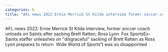 ```yaml
---
categories: b
title: "AFL news 2022 Ernie Merrick St Kilda interview former soccer coach unloads on Saints after sacking Brett Ratten Ross Lyon  Fox Sports"
---
```

AFL news 2022: Ernie Merrick St Kilda interview, former soccer coach unloads on Saints after sacking Brett Ratten, Ross Lyon&nbsp;&nbsp;Fox SportsEx-Saints staffer unleashes on "disgraceful" sacking of Brett Ratten as Ross Lyon prepares to return&nbsp;&nbsp;Wide World of Sports“I was so disappointed